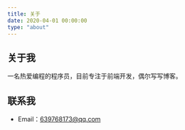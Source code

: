 ```yaml
---
title: 关于
date: 2020-04-01 00:00:00
type: "about"
---
```


## 关于我

一名热爱编程的程序员，目前专注于前端开发，偶尔写写博客。

## 联系我

- Email：[639768173@qq.com](mailto:639768173@qq.com)